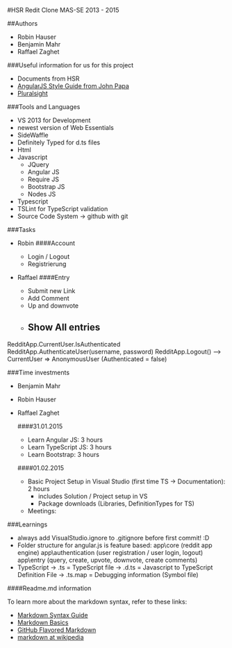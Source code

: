 #HSR Redit Clone MAS-SE 2013 - 2015

##Authors

+ Robin Hauser
+ Benjamin Mahr
+ Raffael Zaghet


###Useful information for us for this project
- Documents from HSR
- [AngularJS Style Guide from John Papa](https://github.com/johnpapa/angularjs-styleguide)
- [Pluralsight](http://www.pluralsight.com)


###Tools and Languages
- VS 2013 for Development
- newest version of Web Essentials
- SideWaffle
- Definitely Typed for d.ts files
- Html
- Javascript
    - JQuery
    - Angular JS
    - Require JS
    - Bootstrap JS
    - Nodes JS
- Typescript
- TSLint for TypeScript validation
- Source Code System -> github with git


###Tasks

- Robin
    ####Account
    - Login / Logout
    - Registrierung

- Raffael
    ####Entry
    - Submit new Link
    - Add Comment   
    - Up and downvote
    - Show All entries
        - 

RedditApp.CurrentUser.IsAuthenticated
RedditApp.AuthenticateUser(username, password)
RedditApp.Logout() --> CurrentUser => AnonymousUser (Authenticated = false)



###Time investments
- Benjamin Mahr

- Robin Hauser

- Raffael Zaghet

    ####31.01.2015
    - Learn Angular JS: 3 hours
    - Learn TypeScript JS: 3 hours
    - Learn Bootstrap: 3 hours

    ####01.02.2015
    - Basic Project Setup in Visual Studio (first time TS -> Documentation): 2 hours
        - includes Solution / Project setup in VS
        - Package downloads (Libraries, DefinitionTypes for TS)
    - Meetings:    



###Learnings
- always add VisualStudio.ignore to .gitignore before first commit! :D
- Folder structure for angular.js is feature based:
    app\core (reddit app engine)
    app\authentication (user registration / user login, logout)
    app\entry (query, create, upvote, downvote, create comments)
- TypeScript 
    -> .ts = TypeScript file
    -> .d.ts = Javascript to TypeScript Definition File
    -> .ts.map = Debugging information (Symbol file)


####Readme.md information

To learn more about the markdown syntax, refer to these links:

 - [Markdown Syntax Guide](http://daringfireball.net/projects/markdown/syntax)
 - [Markdown Basics](http://daringfireball.net/projects/markdown/basics)
 - [GitHub Flavored Markdown](http://github.github.com/github-flavored-markdown/) 
 - [markdown at wikipedia](https://secure.wikimedia.org/wikipedia/en/wiki/Markdown)



